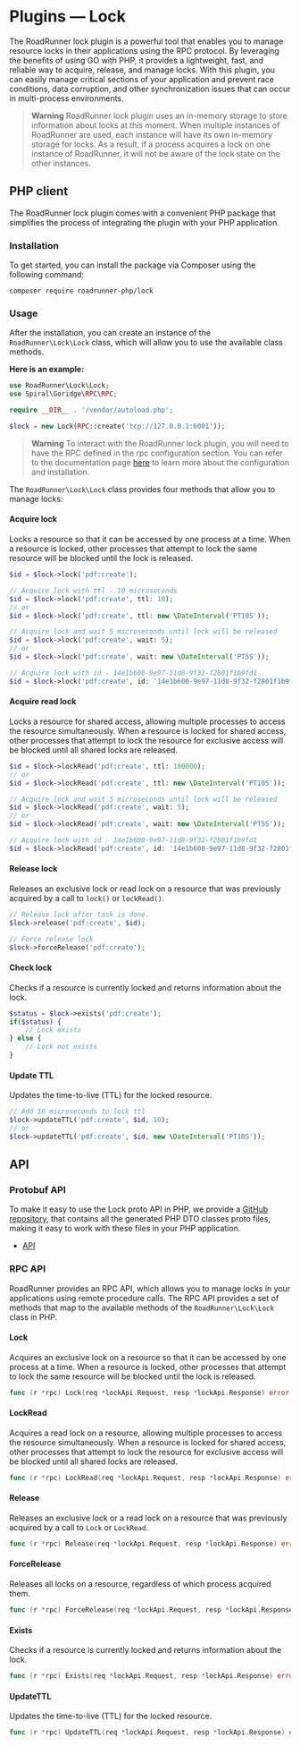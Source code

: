 # Plugins — Lock

The RoadRunner lock plugin is a powerful tool that enables you to manage resource locks in their applications using the 
RPC protocol. By leveraging the benefits of using GO with PHP, it provides a lightweight, fast, and reliable way to
acquire, release, and manage locks. With this plugin, you can easily manage critical sections of your application and 
prevent race conditions, data corruption, and other synchronization issues that can occur in multi-process environments.

> **Warning**
> RoadRunner lock plugin uses an in-memory storage to store information about locks at this moment. When multiple
> instances of RoadRunner are used, each instance will have its own in-memory storage for locks. As a result, if a
> process
> acquires a lock on one instance of RoadRunner, it will not be aware of the lock state on the other instances.

## PHP client

The RoadRunner lock plugin comes with a convenient PHP package that simplifies the process of integrating the
plugin with your PHP application.

### Installation

To get started, you can install the package via Composer using the following command:

```terminal
composer require roadrunner-php/lock
```

### Usage

After the installation, you can create an instance of the `RoadRunner\Lock\Lock` class, which will allow you to use the
available class methods.

**Here is an example:**

```php
use RoadRunner\Lock\Lock;
use Spiral\Goridge\RPC\RPC;

require __DIR__ . '/vendor/autoload.php';

$lock = new Lock(RPC::create('tcp://127.0.0.1:6001'));
```

> **Warning**
> To interact with the RoadRunner lock plugin, you will need to have the RPC defined in the rpc configuration
> section. You can refer to the documentation page [here](../php/rpc.md) to learn more about the configuration and
> installation.

The `RoadRunner\Lock\Lock` class provides four methods that allow you to manage locks:

#### Acquire lock

Locks a resource so that it can be accessed by one process at a time. When a resource is locked, other processes that
attempt to lock the same resource will be blocked until the lock is released.

```php
$id = $lock->lock('pdf:create');

// Acquire lock with ttl - 10 microseconds
$id = $lock->lock('pdf:create', ttl: 10);
// or
$id = $lock->lock('pdf:create', ttl: new \DateInterval('PT10S'));

// Acquire lock and wait 5 microseconds until lock will be released
$id = $lock->lock('pdf:create', wait: 5);
// or
$id = $lock->lock('pdf:create', wait: new \DateInterval('PT5S'));

// Acquire lock with id - 14e1b600-9e97-11d8-9f32-f2801f1b9fd1
$id = $lock->lock('pdf:create', id: '14e1b600-9e97-11d8-9f32-f2801f1b9fd1');
```

#### Acquire read lock

Locks a resource for shared access, allowing multiple processes to access the resource simultaneously. When a resource
is locked for shared access, other processes that attempt to lock the resource for exclusive access will be blocked
until all shared locks are released.

```php
$id = $lock->lockRead('pdf:create', ttl: 100000);
// or
$id = $lock->lockRead('pdf:create', ttl: new \DateInterval('PT10S'));

// Acquire lock and wait 5 microseconds until lock will be released
$id = $lock->lockRead('pdf:create', wait: 5);
// or
$id = $lock->lockRead('pdf:create', wait: new \DateInterval('PT5S'));

// Acquire lock with id - 14e1b600-9e97-11d8-9f32-f2801f1b9fd1
$id = $lock->lockRead('pdf:create', id: '14e1b600-9e97-11d8-9f32-f2801f1b9fd1');
```

#### Release lock

Releases an exclusive lock or read lock on a resource that was previously acquired by a call to `lock()`
or `lockRead()`.

```php
// Release lock after task is done.
$lock->release('pdf:create', $id);

// Force release lock
$lock->forceRelease('pdf:create');
```

#### Check lock

Checks if a resource is currently locked and returns information about the lock.

```php
$status = $lock->exists('pdf:create');
if($status) {
    // Lock exists
} else {
    // Lock not exists
}
```

#### Update TTL

Updates the time-to-live (TTL) for the locked resource.

```php
// Add 10 microseconds to lock ttl
$lock->updateTTL('pdf:create', $id, 10);
// or
$lock->updateTTL('pdf:create', $id, new \DateInterval('PT10S'));
```

## API

### Protobuf API

To make it easy to use the Lock proto API in PHP, we provide
a [GitHub repository](https://github.com/roadrunner-php/roadrunner-api-dto), that contains all the generated
PHP DTO classes proto files, making it easy to work with these files in your PHP application.

- [API](https://buf.build/roadrunner-server/api/file/main:lock/v1beta1/lock.proto)

### RPC API

RoadRunner provides an RPC API, which allows you to manage locks in your applications using remote procedure calls. The 
RPC API provides a set of methods that map to the available methods of the `RoadRunner\Lock\Lock` class in PHP.

#### Lock

Acquires an exclusive lock on a resource so that it can be accessed by one process at a time. When a resource is locked,
other processes that attempt to lock the same resource will be blocked until the lock is released.

```go
func (r *rpc) Lock(req *lockApi.Request, resp *lockApi.Response) error {}
```

#### LockRead

Acquires a read lock on a resource, allowing multiple processes to access the resource simultaneously. When a resource
is locked for shared access, other processes that attempt to lock the resource for exclusive access will be blocked
until all shared locks are released.

```go
func (r *rpc) LockRead(req *lockApi.Request, resp *lockApi.Response) error {}
```

#### Release

Releases an exclusive lock or a read lock on a resource that was previously acquired by a call to `Lock` or `LockRead`.

```go
func (r *rpc) Release(req *lockApi.Request, resp *lockApi.Response) error {}
```

#### ForceRelease

Releases all locks on a resource, regardless of which process acquired them.

```go
func (r *rpc) ForceRelease(req *lockApi.Request, resp *lockApi.Response) error {}
```

#### Exists

Checks if a resource is currently locked and returns information about the lock.

```go
func (r *rpc) Exists(req *lockApi.Request, resp *lockApi.Response) error {}
```

#### UpdateTTL

Updates the time-to-live (TTL) for the locked resource.

```go
func (r *rpc) UpdateTTL(req *lockApi.Request, resp *lockApi.Response) error {}
```

